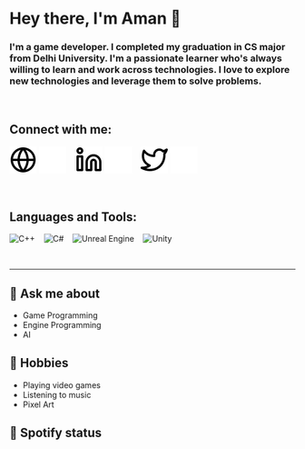 # Hey there, I'm Aman 👋
### I'm a game developer. I completed my graduation in CS major from Delhi University. I'm a passionate learner who's always willing to learn and work across technologies. I love to explore new technologies and leverage them to solve problems.

<br/>

## Connect with me:
[![website](./img/globe-light.svg)](#gh-light-mode-only)
[![website](./img/globe-dark.svg)](#gh-dark-mode-only)
&nbsp;&nbsp;
[![website](./img/linkedin-light.svg)](https://www.linkedin.com/in/aman-verma-7b36941a0#gh-light-mode-only)
[![website](./img/linkedin-dark.svg)](https://www.linkedin.com/in/aman-verma-7b36941a0/#gh-dark-mode-only)
&nbsp;&nbsp;
[![website](./img/twitter-light.svg)](https://twitter.com/_MrBenzene#gh-light-mode-only)
[![website](./img/twitter-dark.svg)](https://twitter.com/_MrBenzene#gh-dark-mode-only)
&nbsp;&nbsp;

<br/>

## Languages and Tools:
![C++](https://img.shields.io/badge/c++-%2300599C.svg?style=for-the-badge&logo=c%2B%2B&logoColor=white)
&nbsp;&nbsp;
![C#](https://img.shields.io/badge/c%23-%23239120.svg?style=for-the-badge&logo=c-sharp&logoColor=white)
&nbsp;&nbsp;
![Unreal Engine](https://img.shields.io/badge/unrealengine-%23313131.svg?style=for-the-badge&logo=unrealengine&logoColor=white)
&nbsp;&nbsp;
![Unity](https://img.shields.io/badge/unity-%23000000.svg?style=for-the-badge&logo=unity&logoColor=white)
&nbsp;&nbsp;

<br/>

---

## 💬 Ask me about
- Game Programming
- Engine Programming
- AI

## 📅 Hobbies
- Playing video games
- Listening to music
- Pixel Art


## 🎵 Spotify status